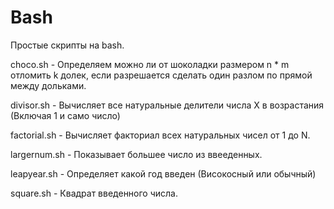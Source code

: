# Bash
Простые скрипты на bash.

choco.sh - Определяем можно ли от шоколадки размером n * m отломить k долек, если разрешается сделать один разлом по прямой между дольками.

divisor.sh - Вычисляет все натуральные делители числа X в возрастания (Включая 1 и само число)

factorial.sh - Вычисляет факториал всех натуральных чисел от 1 до N.

largernum.sh - Показывает большее число из ввееденных.

leapyear.sh - Определяет какой год введен (Високосный или обычный)

square.sh - Квадрат введенного числа.
